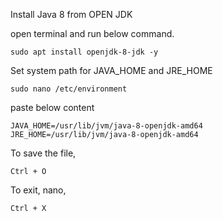 Install Java 8 from OPEN JDK

open terminal and run below command.

```
sudo apt install openjdk-8-jdk -y
```

Set system path for JAVA_HOME and JRE_HOME

```
sudo nano /etc/environment
```

paste below content

```
JAVA_HOME=/usr/lib/jvm/java-8-openjdk-amd64
JRE_HOME=/usr/lib/jvm/java-8-openjdk-amd64
```


To save the file, 

```
Ctrl + O

```

To exit, nano,

```
Ctrl + X
```
